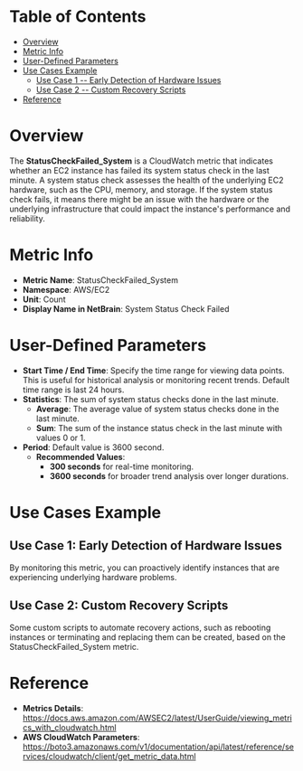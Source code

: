 # Table of Contents
- [Overview](#overview)
- [Metric Info](#metric-info)
- [User-Defined Parameters](#user-defined-parameters)
- [Use Cases Example](#example)
    - [Use Case 1 --  Early Detection of Hardware Issues](#example-1) 
    - [Use Case 2 -- Custom Recovery Scripts](#example-2)
- [Reference](#reference)

# Overview <a name="overview"></a>
The <b>StatusCheckFailed_System</b> is a CloudWatch metric that indicates whether an EC2 instance has failed its system status check in the last minute. A system status check assesses the health of the underlying EC2 hardware, such as the CPU, memory, and storage. If the system status check fails, it means there might be an issue with the hardware or the underlying infrastructure that could impact the instance's performance and reliability.

# Metric Info <a name="metric-info"></a>
* <b>Metric Name</b>: StatusCheckFailed_System
* <b>Namespace</b>: AWS/EC2
* <b>Unit</b>: Count
* <b>Display Name in NetBrain</b>: System Status Check Failed

# User-Defined Parameters <a name="user-defined-parameters"></a>
* <b>Start Time / End Time</b>: Specify the time range for viewing data points. This is useful for historical analysis or monitoring recent trends. Default time range is last 24 hours.
* <b>Statistics</b>: The sum of system status checks done in the last minute.
  * <b>Average</b>: The average value of system status checks done in the last minute.
  * <b>Sum</b>: The sum of the instance status check in the last minute with values 0 or 1.
* <b>Period</b>: Default value is 3600 second.
  * <b>Recommended Values</b>:
    * <b>300 seconds</b> for real-time monitoring.
    * <b>3600 seconds</b> for broader trend analysis over longer durations.

# Use Cases Example <a name="example"></a>
## Use Case 1:  Early Detection of Hardware Issues <a name="example-1"></a>
By monitoring this metric, you can proactively identify instances that are experiencing underlying hardware problems.

## Use Case 2: Custom Recovery Scripts <a name="example-2"></a>
Some custom scripts to automate recovery actions, such as rebooting instances or terminating and replacing them can be created, based on the StatusCheckFailed_System metric.

# Reference <a name="reference"></a>
* <b>Metrics Details</b>: https://docs.aws.amazon.com/AWSEC2/latest/UserGuide/viewing_metrics_with_cloudwatch.html
* <b>AWS CloudWatch Parameters</b>: https://boto3.amazonaws.com/v1/documentation/api/latest/reference/services/cloudwatch/client/get_metric_data.html